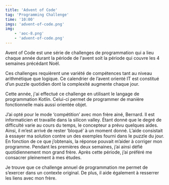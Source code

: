 ```yaml
---
title: 'Advent of Code'
tag: 'Programming Challenge'
time: '10:00'
imgs: 'advent-of-code.png'
img: 
    - 'aoc-8.png'
    - 'advent-of-code.png'
---
```


Avent of Code est une série de challenges de programmation qui a lieu chaque année durant
la période de l'avent soit la période qui couvre les 4 semaines précédant Noël.

Ces challenges requièrent une variété de compétences tant au niveau arithmétique que logique. 
Ce calendrier de l’avent orienté IT est constitué d’un puzzle quotidien dont la complexité augmente chaque jour.
 
Cette année, j'ai effectué ce challenge en utilisant le langage de programmation Kotlin.
Celui-ci permet de programmer de manière fonctionnelle mais aussi orientée objet.

J’ai opté pour le mode ‘compétition’ avec mon frère ainé, Bernard.
Il est informaticien et travaille dans la silicon valley.
Étant donné que le degré de difficulté varie au cours du temps, le concepteur a prévu quelques aides.
Ainsi, il m’est arrivé de rester ‘bloqué’ à un moment donné.
L’aide consistait à essayer ma solution contre un des exemples fourni dans le puzzle du jour.
En fonction de ce que j’obtenais, la réponse pouvait m’aider à corriger mon programme.
Pendant les premières deux semaines, j’ai ainsi défié quotidiennement mon grand frère.
Après cette période, j’ai préféré me consacrer pleinement à mes études.

Je trouve que ce challenge annuel de programmation me permet de s’exercer dans un contexte original.
De plus, il aide également à resserrer les liens avec mon frère.
